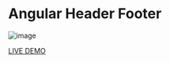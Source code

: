# Angular Header Footer

![image](https://user-images.githubusercontent.com/98203936/232397778-e2757c88-3bc6-48de-94cf-fdd78af9c105.png)


[LIVE DEMO](https://genuine-banoffee-a5b0f7.netlify.app/)
